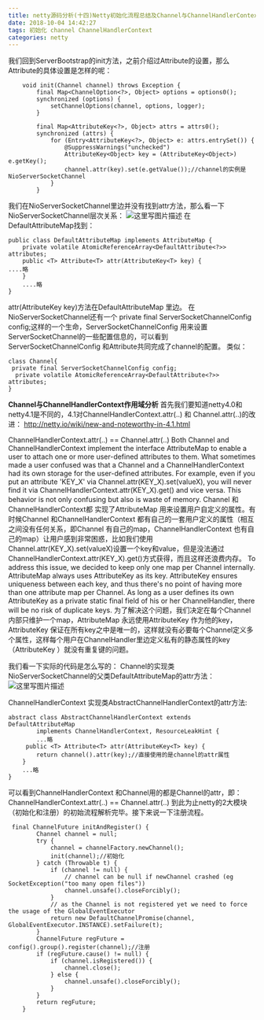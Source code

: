 ```yaml
---
title: netty源码分析(十四)Netty初始化流程总结及Channel与ChannelHandlerContext作用域分析
date: 2018-10-04 14:42:27
tags: 初始化 channel ChannelHandlerContext
categories: netty
---
```

我们回到ServerBootstrap的init方法，之前介绍过Attribute的设置，那么Attribute的具体设置是怎样的呢：
```
    void init(Channel channel) throws Exception {
        final Map<ChannelOption<?>, Object> options = options0();
        synchronized (options) {
            setChannelOptions(channel, options, logger);
        }

        final Map<AttributeKey<?>, Object> attrs = attrs0();
        synchronized (attrs) {
            for (Entry<AttributeKey<?>, Object> e: attrs.entrySet()) {
                @SuppressWarnings("unchecked")
                AttributeKey<Object> key = (AttributeKey<Object>) e.getKey();
                channel.attr(key).set(e.getValue());//channel的实例是NioServerSocketChannel
            }
        }
```
我们在NioServerSocketChannel里边并没有找到attr方法，那么看一下NioServerSocketChannel层次关系：
![这里写图片描述](20171029153531008.png)
在DefaultAttributeMap找到：

```
public class DefaultAttributeMap implements AttributeMap {
    private volatile AtomicReferenceArray<DefaultAttribute<?>> attributes;
    public <T> Attribute<T> attr(AttributeKey<T> key) {
....略
    }
    ....略
}
```
attr(AttributeKey<T> key)方法在DefaultAttributeMap 里边。
在NioServerSocketChannel还有一个    private final ServerSocketChannelConfig config;这样的一个生命，ServerSocketChannelConfig 用来设置ServerSocketChannel的一些配置信息的，可以看到ServerSocketChannelConfig 和Attribute共同完成了channel的配置。
类似：

```
class Channel{
 private final ServerSocketChannelConfig config;
  private volatile AtomicReferenceArray<DefaultAttribute<?>> attributes;
}
```

**Channel与ChannelHandlerContext作用域分析**
首先我们要知道netty4.0和netty4.1是不同的，4.1对ChannelHandlerContext.attr(..) 和 Channel.attr(..)的改进：
http://netty.io/wiki/new-and-noteworthy-in-4.1.html

ChannelHandlerContext.attr(..) == Channel.attr(..)
Both Channel and ChannelHandlerContext implement the interface AttributeMap to enable a user to attach one or more user-defined attributes to them. What sometimes made a user confused was that a Channel and a ChannelHandlerContext had its own storage for the user-defined attributes. For example, even if you put an attribute 'KEY_X' via Channel.attr(KEY_X).set(valueX), you will never find it via ChannelHandlerContext.attr(KEY_X).get() and vice versa. This behavior is not only confusing but also is waste of memory.
Channel 和ChannelHandlerContext都 实现了AttributeMap 用来设置用户自定义的属性。有时候Channel 和ChannelHandlerContext 都有自己的一套用户定义的属性（相互之间没有任何关系，即Channel 有自己的map，ChannelHandlerContext 也有自己的map）让用户感到非常困惑，比如我们使用 Channel.attr(KEY_X).set(valueX)设置一个key和value，但是没法通过ChannelHandlerContext.attr(KEY_X).get()方式获得，而且这样还浪费内存。
To address this issue, we decided to keep only one map per Channel internally. AttributeMap always uses AttributeKey as its key. AttributeKey ensures uniqueness between each key, and thus there's no point of having more than one attribute map per Channel. As long as a user defines its own AttributeKey as a private static final field of his or her ChannelHandler, there will be no risk of duplicate keys.
为了解决这个问题，我们决定在每个Channel 内部只维护一个map，AttributeMap 永远使用AttributeKey 作为他的key，AttributeKey 保证在所有key之中是唯一的，这样就没有必要每个Channel定义多个属性，这样每个用户在ChannelHandler里边定义私有的静态属性的key（AttributeKey ）就没有重复键的问题。

 我们看一下实际的代码是怎么写的：
 Channel的实现类NioServerSocketChannel的父类DefaultAttributeMap的attr方法：
 ![这里写图片描述](20171029161754857.png)

 ChannelHandlerContext 实现类AbstractChannelHandlerContext的attr方法:
```
abstract class AbstractChannelHandlerContext extends DefaultAttributeMap
        implements ChannelHandlerContext, ResourceLeakHint {
        ...略
     public <T> Attribute<T> attr(AttributeKey<T> key) {
        return channel().attr(key);//直接使用的是channel的attr属性
    }
    ...略
}
```
可以看到ChannelHandlerContext 和Channel用的都是Channel的attr，即：ChannelHandlerContext.attr(..) == Channel.attr(..)
到此为止netty的2大模块（初始化和注册）的初始流程解析完毕。接下来说一下注册流程。

```
 final ChannelFuture initAndRegister() {
        Channel channel = null;
        try {
            channel = channelFactory.newChannel();
            init(channel);//初始化
        } catch (Throwable t) {
            if (channel != null) {
                // channel can be null if newChannel crashed (eg SocketException("too many open files"))
                channel.unsafe().closeForcibly();
            }
            // as the Channel is not registered yet we need to force the usage of the GlobalEventExecutor
            return new DefaultChannelPromise(channel, GlobalEventExecutor.INSTANCE).setFailure(t);
        }
        ChannelFuture regFuture = config().group().register(channel);//注册
        if (regFuture.cause() != null) {
            if (channel.isRegistered()) {
                channel.close();
            } else {
                channel.unsafe().closeForcibly();
            }
        }
        return regFuture;
    }
```
